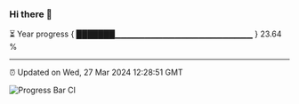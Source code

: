 ### Hi there 👋

⏳ Year progress { ███████▁▁▁▁▁▁▁▁▁▁▁▁▁▁▁▁▁▁▁▁▁▁▁ } 23.64 %

---

⏰ Updated on Wed, 27 Mar 2024 12:28:51 GMT

![Progress Bar CI](https://github.com/liununu/liununu/workflows/Progress%20Bar%20CI/badge.svg)
